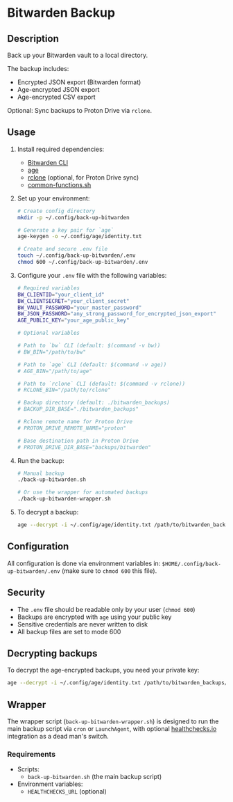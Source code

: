 # Bitwarden Backup

## Description

Back up your Bitwarden vault to a local directory.

The backup includes:
- Encrypted JSON export (Bitwarden format)
- Age-encrypted JSON export
- Age-encrypted CSV export

Optional: Sync backups to Proton Drive via `rclone`.

## Usage

1. Install required dependencies:
   - [Bitwarden CLI](https://bitwarden.com/help/cli/)
   - [age](https://github.com/FiloSottile/age)
   - [rclone](https://rclone.org/install/) (optional, for Proton Drive sync)
   - [common-functions.sh](https://github.com/bray/dotfiles/blob/main/.local/share/scripts/common-functions.sh)

2. Set up your environment:
   ```bash
   # Create config directory
   mkdir -p ~/.config/back-up-bitwarden
   
   # Generate a key pair for `age`
   age-keygen -o ~/.config/age/identity.txt
   
   # Create and secure .env file
   touch ~/.config/back-up-bitwarden/.env
   chmod 600 ~/.config/back-up-bitwarden/.env
   ```

3. Configure your `.env` file with the following variables:
   ```bash
   # Required variables
   BW_CLIENTID="your_client_id"
   BW_CLIENTSECRET="your_client_secret"
   BW_VAULT_PASSWORD="your_master_password"
   BW_JSON_PASSWORD="any_strong_password_for_encrypted_json_export"
   AGE_PUBLIC_KEY="your_age_public_key"

   # Optional variables

   # Path to `bw` CLI (default: $(command -v bw))
   # BW_BIN="/path/to/bw"

   # Path to `age` CLI (default: $(command -v age))
   # AGE_BIN="/path/to/age"

   # Path to `rclone` CLI (default: $(command -v rclone))
   # RCLONE_BIN="/path/to/rclone"

   # Backup directory (default: ./bitwarden_backups)
   # BACKUP_DIR_BASE="./bitwarden_backups"

   # Rclone remote name for Proton Drive
   # PROTON_DRIVE_REMOTE_NAME="proton"

   # Base destination path in Proton Drive
   # PROTON_DRIVE_DIR_BASE="backups/bitwarden"
   ```

4. Run the backup:
   ```bash
   # Manual backup
   ./back-up-bitwarden.sh
   
   # Or use the wrapper for automated backups
   ./back-up-bitwarden-wrapper.sh
   ```

5. To decrypt a backup:
   ```bash
   age --decrypt -i ~/.config/age/identity.txt /path/to/bitwarden_backups/DATE/bitwarden_backup_TIMESTAMP.json.age | less
   ```

## Configuration

All configuration is done via environment variables in: `$HOME/.config/back-up-bitwarden/.env` (make sure to `chmod 600` this file).


## Security

- The `.env` file should be readable only by your user (`chmod 600`)
- Backups are encrypted with `age` using your public key
- Sensitive credentials are never written to disk
- All backup files are set to mode 600

## Decrypting backups

To decrypt the age-encrypted backups, you need your private key:
```bash
age --decrypt -i ~/.config/age/identity.txt /path/to/bitwarden_backups/DATE/bitwarden_backup_TIMESTAMP.json.age | less
```

## Wrapper

The wrapper script (`back-up-bitwarden-wrapper.sh`) is designed to run the main backup script via `cron` or `LaunchAgent`, with optional [healthchecks.io](https://healthchecks.io/) integration as a dead man's switch.

### Requirements

- Scripts:
  - `back-up-bitwarden.sh` (the main backup script)
- Environment variables:
  - `HEALTHCHECKS_URL` (optional)
